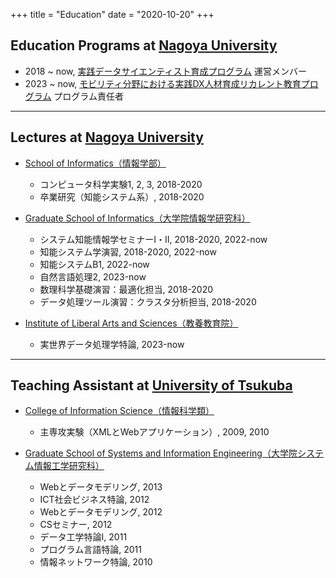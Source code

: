 +++
title = "Education"
date = "2020-10-20"
+++


## Education Programs at [Nagoya University](http://www.nagoya-u.ac.jp/) 
- 2018 ~ now, [実践データサイエンティスト育成プログラム](https://www.mds.nagoya-u.ac.jp/ds-program) 運営メンバー
- 2023 ~ now, [モビリティ分野における実践DX人材育成リカレント教育プログラム](https://www.mds.nagoya-u.ac.jp/mobids/ds-program-for-mobility) プログラム責任者

----

## Lectures at [Nagoya University](http://www.nagoya-u.ac.jp/)

- [School of Informatics（情報学部）](https://www.i.nagoya-u.ac.jp/school-of-informatics/)
	- コンピュータ科学実験1, 2, 3, 2018-2020
	- 卒業研究（知能システム系）, 2018-2020

- [Graduate School of Informatics（大学院情報学研究科）](https://www.i.nagoya-u.ac.jp/graduate-school-of-informatics/)
	- システム知能情報学セミナーI・II, 2018-2020, 2022-now
	- 知能システム学演習, 2018-2020, 2022-now
	- 知能システムB1, 2022-now
    - 自然言語処理2, 2023-now
	- 数理科学基礎演習：最適化担当, 2018-2020
	- データ処理ツール演習：クラスタ分析担当, 2018-2020

- [Institute of Liberal Arts and Sciences（教養教育院）](https://www.ilas.nagoya-u.ac.jp/)
    - 実世界データ処理学特論, 2023-now

----

## Teaching Assistant at [University of Tsukuba](https://www.tsukuba.ac.jp/)

- [College of Information Science（情報科学類）](https://www.coins.tsukuba.ac.jp/)
    - 主専攻実験（XMLとWebアプリケーション）, 2009, 2010

- [Graduate School of Systems and Information Engineering（大学院システム情報工学研究科）](http://www.sie.tsukuba.ac.jp/)
    - Webとデータモデリング, 2013
    - ICT社会ビジネス特論, 2012
    - Webとデータモデリング, 2012
    - CSセミナー, 2012
    - データ工学特論I, 2011
    - プログラム言語特論, 2011
    - 情報ネットワーク特論, 2010
